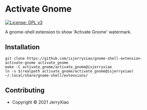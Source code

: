 # Activate Gnome
[![License: GPL v3](https://img.shields.io/badge/License-GPL%20v3-blue.svg)](./LICENSE)  

A gnome-shell extension to show 'Activate Gnome' watermark.  

## Installation
```
git clone https://github.com/isjerryxiao/gnome-shell-extension-activate-gnome activate_gnome
make -C activate_gnome/activate_gnome@isjerryxiao
ln -s $(realpath activate_gnome/activate_gnome@isjerryxiao) ~/.local/share/gnome-shell/extensions/
```  

## Contributing
* Copyright © 2021 JerryXiao
